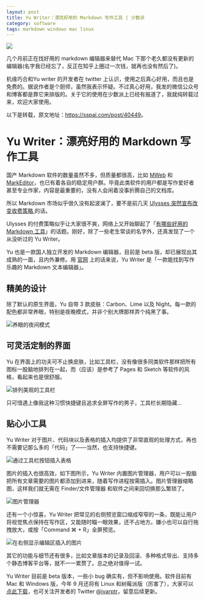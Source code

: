 ```yaml
---
layout: post
title: Yu Writer：漂亮好用的 Markdown 写作工具 | 少数派
category: software
tags: markdown windows mac linux
---
```

![](https://cdn.kelu.org/blog/2017/09/yu1.jpg)

几个月前正在找好用的 markdown 编辑器来替代 Mac 下那个老久都没有更新的编辑器(名字我已经忘了，反正在知乎上圈过一次钱，就再也没有然后了)。

机缘巧合和Yu writer 的开发者在 twitter 上认识，使用之后真心好用，而且也是免费的。据说作者是个厨师，虽然我表示怀疑。不过真心好用，我发的微信公众号和博客都是靠它来排版的。关于它的使用在少数派上已经有报道了，我就纯转载过来，欢迎大家使用。

以下是转载，原文地址：<https://sspai.com/post/40449>。

# Yu Writer：漂亮好用的 Markdown 写作工具

国产 Markdown 软件的数量虽然不多，但质量都很高，比如 [MWeb](https://sspai.com/app/MWeb) 和 [MarkEditor](https://sspai.com/app/MarkEditor)，也已有着各自的稳定用户群。毕竟此类软件的用户都是写作爱好者甚至专业作家，内容是最重要的，没有人会闲着没事折腾自己的文档库。

所以 Markdown 市场似乎很久没有起波澜了，要不是前几天 [Ulysses 突然宣布改变收费策略 ](https://sspai.com/post/40361)的话。

Ulysses 的付费策略似乎让大家很不爽，网络上又开始聊起了「[有哪些好用的 Markdown 工具](https://sspai.com/post/40358)」的话题。刚好，除了一些老生常谈的名字外，还真发现了一个从没听过的 Yu Writer。

Yu 也是一款国人独立开发的 Markdown 编辑器，目前是 beta 版，却已展现出其成熟的一面，且内外兼修。用 [官网](https://ivarptr.github.io/yu-writer.site/) 上的话来说，Yu Writer 是「一款能找到写作乐趣的 Markdown 文本编辑器」。

## 精美的设计

除了默认的原生界面，Yu 自带 3 款皮肤：Carbon、Lime 以及 Night。每一款的配色都非常养眼，特别是夜晚模式，并非个别大牌那样弄个纯黑了事。

![养眼的夜间模式](https://cdn.kelu.org/blog/2017/09/yu2.png)

## 可灵活定制的界面

Yu 在界面上的功夫可不止换皮肤，比如工具栏，没有像很多同类软件那样把所有图标一股脑地排列在一起，而（应该）是参考了 Pages 和 Sketch 等软件的风格，看起来也是很舒服。

![排列美观的工具栏](https://cdn.kelu.org/blog/2017/09/yu3.png)

只可惜遇上像我这种习惯快捷键且追求全屏写作的男子，工具栏长期隐藏…

## 贴心小工具

Yu Writer 对于图片、代码块以及表格的插入均提供了非常直观的处理方式，再也不需要记那么多的「代码」了——当然，也支持快捷键。

![通过工具栏按钮插入表格](https://cdn.kelu.org/blog/2017/09/yu4.png)

图片的插入也很高效，如下图所示，Yu Writer 内置图片管理器，用户可以一股脑把所有文章需要的图片都添加到进来，随着写作进程按需插入。图片管理器缩略图，这样我们就无需在 Finder/文件管理器 和软件之间来回切换那么繁琐了。

![图片管理器](https://cdn.kelu.org/blog/2017/09/yu5.png)

还有一个小惊喜，Yu Writer 把常见的右侧预览窗口缩成窄窄的一条，既能让用户将视觉焦点保持在写作区，又能随时瞄一眼效果，还不占地方。嫌小也可以自行拖拽放大，或按「Command ⌘ + R」全屏预览。

![在右侧显示编辑区插入的图片](https://cdn.kelu.org/blog/2017/09/yu6.png)

其它的功能与细节还有很多，比如文章版本的记录及回滚、多种格式导出、支持多个静态博客平台等，就不一一累赘了。总之绝对值得一试。

Yu Writer 目前是 beta 版本，一些小 bug 确实有，但不影响使用。软件目前有 Mac 和 Windows 版，今年 9 月还将有 Linux 和树莓派版（厉害了），大家可以 [点此下载](https://ivarptr.github.io/yu-writer.site/download.html)，也可关注开发者的 Twitter [@ivarptr](https://twitter.com/ivarptr)，留意后续更新。


